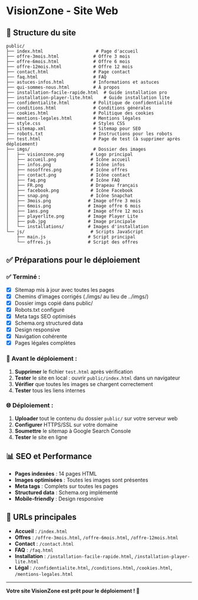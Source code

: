 # VisionZone - Site Web

## 📁 Structure du site

```
public/
├── index.html                    # Page d'accueil
├── offre-3mois.html             # Offre 3 mois
├── offre-6mois.html             # Offre 6 mois  
├── offre-12mois.html            # Offre 12 mois
├── contact.html                 # Page contact
├── faq.html                     # FAQ
├── astuces-infos.html           # Informations et astuces
├── qui-sommes-nous.html         # À propos
├── installation-facile-rapide.html  # Guide installation pro
├── installation-player-lite.html    # Guide installation lite
├── confidentialite.html         # Politique de confidentialité
├── conditions.html              # Conditions générales
├── cookies.html                 # Politique des cookies
├── mentions-legales.html        # Mentions légales
├── style.css                    # Styles CSS
├── sitemap.xml                  # Sitemap pour SEO
├── robots.txt                   # Instructions pour les robots
├── test.html                    # Page de test (à supprimer après déploiement)
├── imgs/                        # Dossier des images
│   ├── visionzone.png          # Logo principal
│   ├── accueil.png             # Icône accueil
│   ├── infos.png               # Icône infos
│   ├── nosoffres.png           # Icône offres
│   ├── contact.png             # Icône contact
│   ├── faq.png                 # Icône FAQ
│   ├── FR.png                  # Drapeau français
│   ├── facebook.png            # Icône Facebook
│   ├── snap.png                # Icône Snapchat
│   ├── 3mois.png              # Image offre 3 mois
│   ├── 6mois.png              # Image offre 6 mois
│   ├── 1ans.png               # Image offre 12 mois
│   ├── playerlite.png         # Image Player Lite
│   ├── pub.jpg                # Image principale
│   └── installations/         # Images d'installation
└── js/                         # Scripts JavaScript
    ├── main.js                # Script principal
    └── offres.js              # Script des offres
```

## ✅ Préparations pour le déploiement

### ✅ Terminé :
- [x] Sitemap mis à jour avec toutes les pages
- [x] Chemins d'images corrigés (./imgs/ au lieu de ../imgs/)
- [x] Dossier imgs copié dans public/
- [x] Robots.txt configuré
- [x] Meta tags SEO optimisés
- [x] Schema.org structured data
- [x] Design responsive
- [x] Navigation cohérente
- [x] Pages légales complètes

### 🔧 Avant le déploiement :
1. **Supprimer** le fichier `test.html` après vérification
2. **Tester** le site en local : ouvrir `public/index.html` dans un navigateur
3. **Vérifier** que toutes les images se chargent correctement
4. **Tester** tous les liens internes

### 🌐 Déploiement :
1. **Uploader** tout le contenu du dossier `public/` sur votre serveur web
2. **Configurer** HTTPS/SSL sur votre domaine
3. **Soumettre** le sitemap à Google Search Console
4. **Tester** le site en ligne

## 📊 SEO et Performance

- **Pages indexées** : 14 pages HTML
- **Images optimisées** : Toutes les images sont présentes
- **Meta tags** : Complets sur toutes les pages
- **Structured data** : Schema.org implémenté
- **Mobile-friendly** : Design responsive

## 🎯 URLs principales

- **Accueil** : `/index.html`
- **Offres** : `/offre-3mois.html`, `/offre-6mois.html`, `/offre-12mois.html`
- **Contact** : `/contact.html`
- **FAQ** : `/faq.html`
- **Installation** : `/installation-facile-rapide.html`, `/installation-player-lite.html`
- **Légal** : `/confidentialite.html`, `/conditions.html`, `/cookies.html`, `/mentions-legales.html`

---

**Votre site VisionZone est prêt pour le déploiement ! 🚀** 